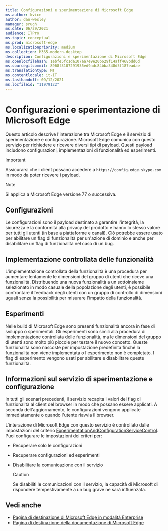 ```yaml
---
title: Configurazioni e sperimentazione di Microsoft Edge
ms.author: kvice
author: dan-wesley
manager: srugh
ms.date: 06/29/2021
audience: ITPro
ms.topic: conceptual
ms.prod: microsoft-edge
ms.localizationpriority: medium
ms.collection: M365-modern-desktop
description: Configurazioni e sperimentazione di Microsoft Edge
ms.openlocfilehash: 1ebfe5fc1da107aa7e9e20b629f14aff468bdd6d
ms.sourcegitcommit: 8968f3107291935ed9adc84bba348d5f187eadae
ms.translationtype: MT
ms.contentlocale: it-IT
ms.lasthandoff: 09/12/2021
ms.locfileid: "11979122"
---
```

# <a name="microsoft-edge-configurations-and-experimentation"></a>Configurazioni e sperimentazione di Microsoft Edge

Questo articolo descrive l'interazione tra Microsoft Edge e il servizio di sperimentazione e configurazione. Microsoft Edge comunica con questo servizio per richiedere e ricevere diversi tipi di payload. Questi payload includono configurazioni, implementazioni di funzionalità ed esperimenti.

> [!IMPORTANT]
> Assicurarsi che i client possano accedere a `https://config.edge.skype.com` in modo da poter ricevere i payload.

> [!NOTE]
> Si applica a Microsoft Edge versione 77 o successiva.

## <a name="configurations"></a>Configurazioni

Le configurazioni sono il payload destinato a garantire l'integrità, la sicurezza e la conformità alla privacy del prodotto e hanno lo stesso valore per tutti gli utenti (in base a piattaforme e canali). Ciò potrebbe essere usato per abilitare un flag di funzionalità per un'azione di dominio e anche per disabilitare un flag di funzionalità nel caso di un bug.

## <a name="controlled-feature-rollout"></a>Implementazione controllata delle funzionalità

L'implementazione controllata della funzionalità è una procedura per aumentare lentamente le dimensioni del gruppo di utenti che riceve una funzionalità. Distribuendo una nuova funzionalità a un sottoinsieme selezionato in modo casuale della popolazione degli utenti, è possibile confrontare il feedback degli utenti con un gruppo di controllo di dimensioni uguali senza la possibilità per misurare l'impatto della funzionalità.

## <a name="experiments"></a>Esperimenti

Nelle build di Microsoft Edge sono presenti funzionalità ancora in fase di sviluppo o sperimentali. Gli esperimenti sono simili alla procedura di implementazione controllata delle funzionalità, ma le dimensioni del gruppo di utenti sono molto più piccole per testare il nuovo concetto. Queste funzionalità sono nascoste per impostazione predefinita finché la funzionalità non viene implementata o l'esperimento non è completato. I flag di esperimento vengono usati per abilitare e disabilitare queste funzionalità.

## <a name="about-the-ecs"></a>Informazioni sul servizio di sperimentazione e configurazione

In tutti gli scenari precedenti, il servizio recapita i valori del flag di funzionalità al client del browser in modo che possano essere applicati. A seconda dell'aggiornamento, le configurazioni vengono applicate immediatamente o quando l'utente riavvia il browser.

L'interazione di Microsoft Edge con questo servizio è controllato dalle impostazioni del criterio [ExperimentationAndConfigurationServiceControl](./microsoft-edge-policies.md#experimentationandconfigurationservicecontrol). Puoi configurare le impostazioni dei criteri per:

- Recuperare solo le configurazioni
- Recuperare configurazioni ed esperimenti
- Disabilitare la comunicazione con il servizio

  > [!CAUTION]
  > Se disabiliti le comunicazioni con il servizio, la capacità di Microsoft di rispondere tempestivamente a un bug grave ne sarà influenzata.

## <a name="see-also"></a>Vedi anche

- [Pagina di destinazione di Microsoft Edge in modalità Enterprise](https://www.microsoftedgeinsider.com/enterprise)
- [Pagina di destinazione della documentazione di Microsoft Edge](./index.yml)